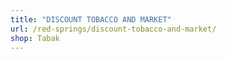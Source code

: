 ```yaml
---
title: "DISCOUNT TOBACCO AND MARKET"
url: /red-springs/discount-tobacco-and-market/
shop: Tabak
---
```

